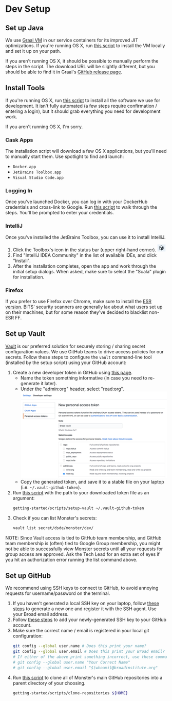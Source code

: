 # Dev Setup

## Set up Java
We use [Graal VM](https://www.graalvm.org/) in our service containers for its improved JIT optimizations.
If you're running OS X, run [this script](../scripts/setup-graal) to install the VM locally and set it up
on your path.

If you aren't running OS X, it should be possible to manually perform the steps in the script. The download
URL will be slightly different, but you should be able to find it in Graal's [GitHub release page](https://github.com/oracle/graal/releases).

## Install Tools
If you're running OS X, run [this script](../scripts/install-tools) to install all the software we use for
development. It isn't fully automated (a few steps require confirmation / entering a login), but
it should grab everything you need for development work.

If you aren't running OS X, I'm sorry.

### Cask Apps
The installation script will download a few OS X applications, but you'll need to manually
start them. Use spotlight to find and launch:
* `Docker.app`
* `JetBrains Toolbox.app`
* `Visual Studio Code.app`

### Logging In
Once you've launched Docker, you can log in with your DockerHub credentials and cross-link to Google.
Run [this script](../scripts/login) to walk through the steps. You'll be prompted to enter your credentials.

### IntelliJ
Once you've installed the JetBrains Toolbox, you can use it to install IntelliJ.
1. Click the Toolbox's icon in the status bar (upper right-hand corner).
   ![Toolbox icon](./toolbox-icon.png)
2. Find "IntelliJ IDEA Community" in the list of available IDEs, and click "Install".
3. After the installation completes, open the app and work through the initial setup
   dialogs. When asked, make sure to select the "Scala" plugin for installation.

### Firefox
If you prefer to use Firefox over Chrome, make sure to install the
[ESR version](https://www.mozilla.org/en-US/firefox/organizations/all/?q=engli). BITS' security scanners are
generally lax about what users set up on their machines, but for some reason they've decided to blacklist non-ESR FF.

## Set up Vault
[Vault](https://www.vaultproject.io/) is our preferred solution for securely storing / sharing
secret configuration values. We use GitHub teams to drive access policies for our secrets. Follow
these steps to configure the `vault` command-line tool (installed by the setup script) using
your GitHub account:

1. Create a new developer token in GitHub using [this page](https://github.com/settings/tokens/new).
   * Name the token something informative (in case you need to re-generate it later).
   * Under the "admin:org" header, select "read:org".
     ![Example Screenshot](./vault-github-token.png)
   * Copy the generated token, and save it to a stable file on your laptop (i.e. `~/.vault-github-token`).
2. Run [this script](../scripts/setup-vault) with the path to your downloaded token file as an argument:
   ```bash
   getting-started/scripts/setup-vault ~/.vault-github-token
   ```
3. Check if you can list Monster's secrets:
   ```bash
   vault list secret/dsde/monster/dev/
   ```

NOTE: Since Vault access is tied to GitHub team membership, and GitHub team membership is (often)
tied to Google Group membership, you might not be able to successfully view Monster secrets until
all your requests for group access are approved. Ask the Tech Lead for an extra set of eyes if
you hit an authorization error running the list command above.

## Set up GitHub
We recommend using SSH keys to connect to GitHub, to avoid annoying requests for username/password
on the terminal.

1. If you haven't generated a local SSH key on your laptop, follow
   [these steps](https://help.github.com/en/articles/generating-a-new-ssh-key-and-adding-it-to-the-ssh-agent)
   to generate a new one and register it with the SSH agent. Use your Broad email address.
2. Follow [these steps](https://help.github.com/en/articles/adding-a-new-ssh-key-to-your-github-account)
   to add your newly-generated SSH key to your GitHub account.
3. Make sure the correct name / email is registered in your local git configuration:
   ```bash
   git config --global user.name # Does this print your name?
   git config --global user.email # Does this print your Broad email?
   # If either of the above print something incorrect, use these commands to fix them:
   # git config --global user.name "Your Correct Name"
   # git config --global user.email "$(whoami)@broadinstitute.org"
   ```
4. Run [this script](../scripts/clone-repositories) to clone all of Monster's main GitHub repositories
   into a parent directory of your choosing.
   ```bash
   getting-started/scripts/clone-repositories ${HOME}
   ```
